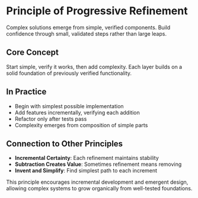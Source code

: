 # Principle of Progressive Refinement

Complex solutions emerge from simple, verified components. Build confidence through small, validated steps rather than large leaps.

## Core Concept
Start simple, verify it works, then add complexity. Each layer builds on a solid foundation of previously verified functionality.

## In Practice
- Begin with simplest possible implementation
- Add features incrementally, verifying each addition
- Refactor only after tests pass
- Complexity emerges from composition of simple parts

## Connection to Other Principles
- **Incremental Certainty**: Each refinement maintains stability
- **Subtraction Creates Value**: Sometimes refinement means removing
- **Invent and Simplify**: Find simplest path to each increment

This principle encourages incremental development and emergent design, allowing complex systems to grow organically from well-tested foundations.